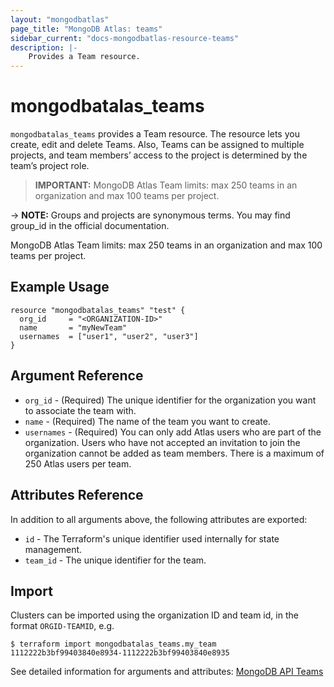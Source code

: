 ```yaml
---
layout: "mongodbatlas"
page_title: "MongoDB Atlas: teams"
sidebar_current: "docs-mongodbatlas-resource-teams"
description: |-
    Provides a Team resource.
---
```


# mongodbatalas_teams

`mongodbatalas_teams` provides a Team resource. The resource lets you create, edit and delete Teams. Also, Teams can be assigned to multiple projects, and team members’ access to the project is determined by the team’s project role.

> **IMPORTANT:** MongoDB Atlas Team limits: max 250 teams in an organization and max 100 teams per project.

-> **NOTE:** Groups and projects are synonymous terms. You may find group_id in the official documentation.

MongoDB Atlas Team limits: max 250 teams in an organization and max 100 teams per project.

## Example Usage

```hcl
resource "mongodbatalas_teams" "test" {
  org_id     = "<ORGANIZATION-ID>"
  name       = "myNewTeam"
  usernames  = ["user1", "user2", "user3"]
}
```

## Argument Reference

* `org_id` - (Required) The unique identifier for the organization you want to associate the team with.
* `name` - (Required) The name of the team you want to create.
* `usernames` - (Required) You can only add Atlas users who are part of the organization. Users who have not accepted an invitation to join the organization cannot be added as team members. There is a maximum of 250 Atlas users per team.


## Attributes Reference

In addition to all arguments above, the following attributes are exported:
* `id` -	The Terraform's unique identifier used internally for state management.
* `team_id` - The unique identifier for the team.

## Import

Clusters can be imported using the organization ID and team id, in the format `ORGID-TEAMID`, e.g.

```
$ terraform import mongodbatalas_teams.my_team 1112222b3bf99403840e8934-1112222b3bf99403840e8935
```

See detailed information for arguments and attributes: [MongoDB API Teams](https://docs.atlas.mongodb.com/reference/api/teams-create-one/)
